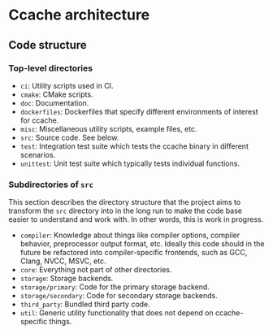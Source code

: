 # Ccache architecture

## Code structure

### Top-level directories

* `ci`: Utility scripts used in CI.
* `cmake`: CMake scripts.
* `doc`: Documentation.
* `dockerfiles`: Dockerfiles that specify different environments of interest for
  ccache.
* `misc`: Miscellaneous utility scripts, example files, etc.
* `src`: Source code. See below.
* `test`: Integration test suite which tests the ccache binary in different
  scenarios.
* `unittest`: Unit test suite which typically tests individual functions.

### Subdirectories of `src`

This section describes the directory structure that the project aims to
transform the `src` directory into in the long run to make the code base easier
to understand and work with. In other words, this is work in progress.

* `compiler`: Knowledge about things like compiler options, compiler behavior,
  preprocessor output format, etc. Ideally this code should in the future be
  refactored into compiler-specific frontends, such as GCC, Clang, NVCC, MSVC,
  etc.
* `core`: Everything not part of other directories.
* `storage`: Storage backends.
* `storage/primary`: Code for the primary storage backend.
* `storage/secondary`: Code for secondary storage backends.
* `third_party`: Bundled third party code.
* `util`: Generic utility functionality that does not depend on ccache-specific
  things.
